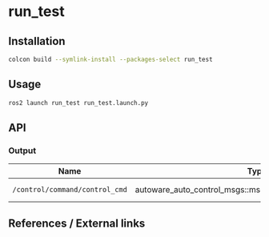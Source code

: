 # run_test
<!-- Required -->
<!-- Package description -->

## Installation
<!-- Required -->
<!-- Things to consider:
    - How to build package? 
    - Are there any other 3rd party dependencies required? -->

```bash
colcon build --symlink-install --packages-select run_test
```

## Usage
<!-- Required -->
<!-- Things to consider:
    - Launching package. 
    - Exposed API (example service/action call. -->

```bash
ros2 launch run_test run_test.launch.py
```

## API
<!-- Required -->
<!-- Things to consider:
    - How do you use the package / API? -->

### Output

| Name         | Type                  | Description  |
| ------------ | --------------------- | ------------ |
| `/control/command/control_cmd` | autoware_auto_control_msgs::msg::AckermannControlCommand | Sample desc. |



## References / External links
<!-- Optional -->

